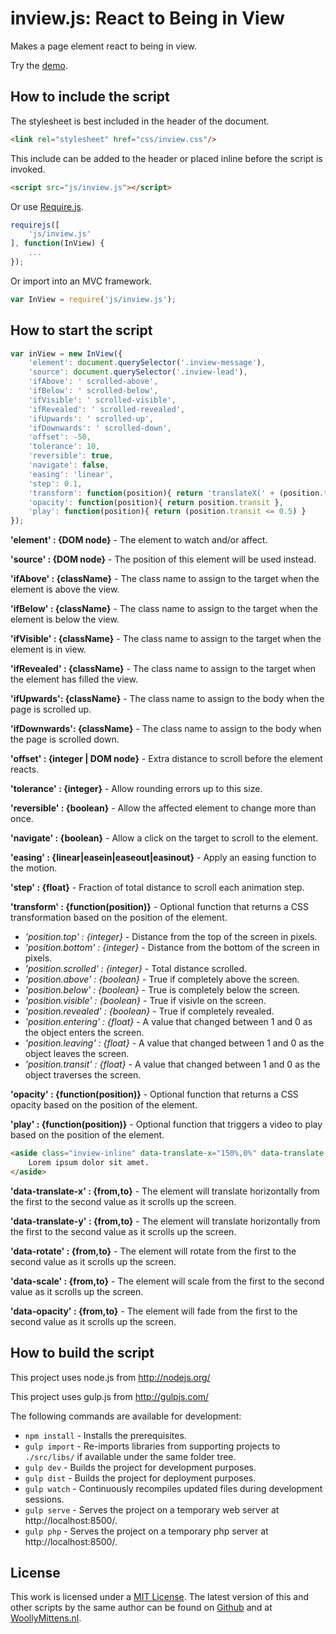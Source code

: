 # inview.js: React to Being in View

Makes a page element react to being in view.

Try the <a href="http://www.woollymittens.nl/default.php?url=useful-inview">demo</a>.

## How to include the script

The stylesheet is best included in the header of the document.

```html
<link rel="stylesheet" href="css/inview.css"/>
```

This include can be added to the header or placed inline before the script is invoked.

```html
<script src="js/inview.js"></script>
```

Or use [Require.js](https://requirejs.org/).

```js
requirejs([
	'js/inview.js'
], function(InView) {
	...
});
```

Or import into an MVC framework.

```js
var InView = require('js/inview.js');
```

## How to start the script

```javascript
var inView = new InView({
	'element': document.querySelector('.inview-message'),
	'source': document.querySelector('.inview-lead'),
	'ifAbove': ' scrolled-above',
	'ifBelow': ' scrolled-below',
	'ifVisible': ' scrolled-visible',
	'ifRevealed': ' scrolled-revealed',
	'ifUpwards': ' scrolled-up',
	'ifDownwards': ' scrolled-down',
	'offset': -50,
	'tolerance': 10,
	'reversible': true,
	'navigate': false,
	'easing': 'linear',
	'step': 0.1,
	'transform': function(position){ return 'translateX(' + (position.transit * 100) + '%)' },
	'opacity': function(position){ return position.transit },
	'play': function(position){ return (position.transit <= 0.5) }
});
```

**'element' : {DOM node}** - The element to watch and/or affect.

**'source' : {DOM node}** - The position of this element will be used instead.

**'ifAbove' : {className}** - The class name to assign to the target when the element is above the view.

**'ifBelow' : {className}** - The class name to assign to the target when the element is below the view.

**'ifVisible' : {className}** - The class name to assign to the target when the element is in view.

**'ifRevealed' : {className}** - The class name to assign to the target when the element has filled the view.

**'ifUpwards': {className}** - The class name to assign to the body when the page is scrolled up.

**'ifDownwards': {className}** - The class name to assign to the body when the page is scrolled down.

**'offset' : {integer | DOM node}** - Extra distance to scroll before the element reacts.

**'tolerance' : {integer}** - Allow rounding errors up to this size.

**'reversible' : {boolean}** - Allow the affected element to change more than once.

**'navigate' : {boolean}** - Allow a click on the target to scroll to the element.

**'easing' : {linear|easein|easeout|easinout}** - Apply an easing function to the motion.

**'step' : {float}** - Fraction of total distance to scroll each animation step.

**'transform' : {function(position)}** - Optional function that returns a CSS transformation based on the position of the element.

+ *'position.top' : {integer}* - Distance from the top of the screen in pixels.
+ *'position.bottom' : {integer}* - Distance from the bottom of the screen in pixels.
+ *'position.scrolled' : {integer}* - Total distance scrolled.
+ *'position.above' : {boolean}* - True if completely above the screen.
+ *'position.below' : {boolean}* - True is completely below the screen.
+ *'position.visible' : {boolean}* - True if visivle on the screen.
+ *'position.revealed' : {boolean}* - True if completely revealed.
+ *'position.entering' : {float}* - A value that changed between 1 and 0 as the object enters the screen.
+ *'position.leaving' : {float}* - A value that changed between 1 and 0 as the object leaves the screen.
+ *'position.transit' : {float}* - A value that changed between 1 and 0 as the object traverses the screen.

**'opacity' : {function(position)}** - Optional function that returns a CSS opacity based on the position of the element.

**'play' : {function(position)}** - Optional function that triggers a video to play based on the position of the element.

```html
<aside class="inview-inline" data-translate-x="150%,0%" data-translate-y="150%,0%" data-rotate="0deg,180deg" data-scale="0.5,1" data-opacity="0,1">
	Lorem ipsum dolor sit amet.
</aside>
```

**'data-translate-x' : {from,to}** - The element will translate horizontally from the first to the second value as it scrolls up the screen.

**'data-translate-y' : {from,to}** - The element will translate horizontally from the first to the second value as it scrolls up the screen.

**'data-rotate' : {from,to}** - The element will rotate from the first to the second value as it scrolls up the screen.

**'data-scale' : {from,to}** - The element will scale from the first to the second value as it scrolls up the screen.

**'data-opacity' : {from,to}** - The element will fade from the first to the second value as it scrolls up the screen.


## How to build the script

This project uses node.js from http://nodejs.org/

This project uses gulp.js from http://gulpjs.com/

The following commands are available for development:
+ `npm install` - Installs the prerequisites.
+ `gulp import` - Re-imports libraries from supporting projects to `./src/libs/` if available under the same folder tree.
+ `gulp dev` - Builds the project for development purposes.
+ `gulp dist` - Builds the project for deployment purposes.
+ `gulp watch` - Continuously recompiles updated files during development sessions.
+ `gulp serve` - Serves the project on a temporary web server at http://localhost:8500/.
+ `gulp php` - Serves the project on a temporary php server at http://localhost:8500/.

## License

This work is licensed under a [MIT License](https://opensource.org/licenses/MIT). The latest version of this and other scripts by the same author can be found on [Github](https://github.com/WoollyMittens) and at [WoollyMittens.nl](https://www.woollymittens.nl/).
